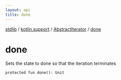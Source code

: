 ```yaml
---
layout: api
title: done
---
```

[stdlib](../../index.md) / [kotlin.support](../index.md) / [AbstractIterator](index.md) / [done](done.md)

# done
Sets the state to done so that the iteration terminates
```
protected fun done(): Unit
```
